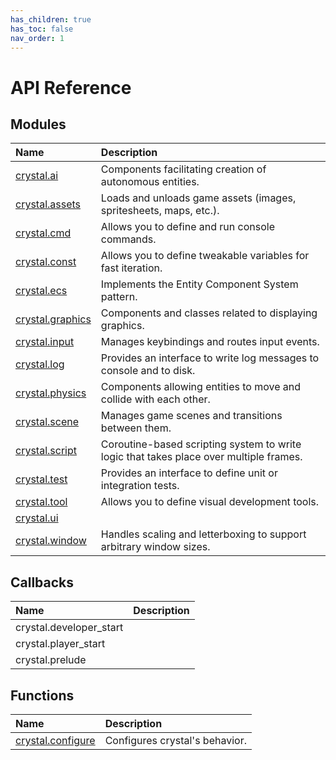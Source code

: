 ```yaml
---
has_children: true
has_toc: false
nav_order: 1
---
```


# API Reference

## Modules

| Name                         | Description                                                                            |
| :--------------------------- | :------------------------------------------------------------------------------------- |
| [crystal.ai](ai)             | Components facilitating creation of autonomous entities.                               |
| [crystal.assets](assets)     | Loads and unloads game assets (images, spritesheets, maps, etc.).                      |
| [crystal.cmd](cmd)           | Allows you to define and run console commands.                                         |
| [crystal.const](const)       | Allows you to define tweakable variables for fast iteration.                           |
| [crystal.ecs](ecs)           | Implements the Entity Component System pattern.                                        |
| [crystal.graphics](graphics) | Components and classes related to displaying graphics.                                 |
| [crystal.input](input)       | Manages keybindings and routes input events.                                           |
| [crystal.log](log)           | Provides an interface to write log messages to console and to disk.                    |
| [crystal.physics](physics)   | Components allowing entities to move and collide with each other.                      |
| [crystal.scene](scene)       | Manages game scenes and transitions between them.                                      |
| [crystal.script](script)     | Coroutine-based scripting system to write logic that takes place over multiple frames. |
| [crystal.test](test)         | Provides an interface to define unit or integration tests.                             |
| [crystal.tool](tool)         | Allows you to define visual development tools.                                         |
| [crystal.ui](ui)             |                                                                                        |
| [crystal.window](window)     | Handles scaling and letterboxing to support arbitrary window sizes.                    |

## Callbacks

| Name                    | Description |
| :---------------------- | :---------- |
| crystal.developer_start |             |
| crystal.player_start    |             |
| crystal.prelude         |             |

## Functions

| Name                           | Description                    |
| :----------------------------- | :----------------------------- |
| [crystal.configure](configure) | Configures crystal's behavior. |
